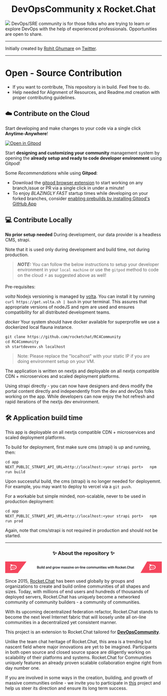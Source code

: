 <h1 align='center'> DevOpsCommunity x Rocket.Chat  </h1>

<img src="https://github.com/rohitg00/DevOpsCommunity/raw/main/assets/cover.png" />
DevOps/SRE community is for those folks who are trying to learn or explore DevOps with the help of experienced professionals. Opportunities are open to share. 

---

Initially created by [Rohit Ghumare](https://github.com/rohitg00/) on [Twitter](https://twitter.com/ghumare64).

---


# Open - Source Contribution

* If you want to contribute, This repository is in build. Feel free to do.
* Help needed for Alignment of Resources, and Readme.md creation with proper contributing guidelines.

## ☁️ Contribute on the Cloud 
Start developing and make changes to your code via a single click **Anytime-Anywhere**!

[![Open in Gitpod](https://gitpod.io/button/open-in-gitpod.svg)](https://gitpod.io/#https://github.com/KapadiaNaitik/RC4Community)

Start **designing and customizing your community** management system by opening the **already setup and ready to code developer environment** using Gitpod!

Some *Recommendations* while using **Gitpod**:

- Download the [gitpod browser extension](https://www.gitpod.io/docs/configure/user-settings/browser-extension) to start working on any branch,issue or PR via a single click in under a minute!
- To enjoy *BLAZINGLY FAST* startup times while developing on your forked branches, consider [enabling prebuilds by installing Gitpod's GitHub App](https://www.gitpod.io/docs/configure/projects/prebuilds/#configuring-prebuilds-manually)

## 💻 Contribute Locally

**No prior setup needed**
During development, our data provider is a headless CMS, strapi.

Note that it is used only during development and build time, not during production.

> **_NOTE:_**  You can follow the below instructions to setup your developer environment in your `local machine` or use the `gitpod` method to code on the cloud ⚡️ as suggested above as well!

Pre-requisites:

*volta*
Nodejs versioning is managed by [volta](https://docs.volta.sh/guide/). You can install it by running `curl https://get.volta.sh | bash` in your terminal. This assures that appropriate versions of nodeJS and npm are used and ensures compatibility for all distributed development teams.

*docker*
Your system should have docker available for superprofile we use a dockerized local flauna instance.

```
git clone https://github.com/rocketchat/RC4Community
cd RC4Community
sh startdevenv.sh localhost
```
> Note: Please replace the "localhost" with your static IP if you are doing environment setup on your VM.

The application is written on nextjs and deployable on all nextjs compatible CDN + microservices and scaled deployment platforms. 

Using strapi directly - you can now have designers and devs modify the portal content directly and independently from the dev and devOps folks working on the app.  While developers can now enjoy the hot refresh and rapid iterations of the nextjs dev environment.

## 🛠 Application build time

This app is deployable on all nextjs compatible CDN + microservices and scaled deployment platforms.

To build for deployment, first make sure cms (strapi) is up and running, then:

```
cd app
NEXT_PUBLIC_STRAPI_API_URL=http://localhost:<your strapi port>   npm run build
```

Upon successful build, the cms (strapi) is no longer needed for deployemnt. For example, you may want to deploy to vercel via a `git push`.

For a workable but simple minded, non-scalable, never to be used in production deployment:

```
cd app
NEXT_PUBLIC_STRAPI_API_URL=http://localhost:<your strapi port>   npm run prod
```

Again, note that cms/strapi is not required in production and should not be started.

---

<h3 align='center'>✨ About the repository ✨</h3>

![build and grow massive online communities with rocket.chat](./assets/readme-banner.png)

Since 2015, [Rocket.Chat](https://rocket.chat) has been used globally by groups and organizations to create and build online communities of all shapes and sizes. Today, with millions of end users and hundreds of thousands of deployed servers, Rocket.Chat has uniquely become a networked community of community builders - a community of communities.

With its upcoming decentralized federation refactor, Rocket.Chat stands to become the next level Internet fabric that will loosely unite all on-line communities in a decentralized yet consistent manner.

This project is an extension to Rocket.Chat tailored for [**DevOpsCommunity**](https://github.com/rohitg00/DevOpsCommunity).

Unlike the team chat heritage of Rocket.Chat, this area is a trending but nascent field where major innovations are yet to be imagined. Participants in both open source and closed source space are diligently working on scalability of their platforms and systems. Rocket.Chat for Communities uniquely features an already proven scalable collaboration engine right from day number one.

If you are involved in some ways in the creation, building, and growth of massive communities online - we invite you to participate in [this](https://github.com/RocketChat/RC4Community) project and help us steer its direction and ensure its long term success.


